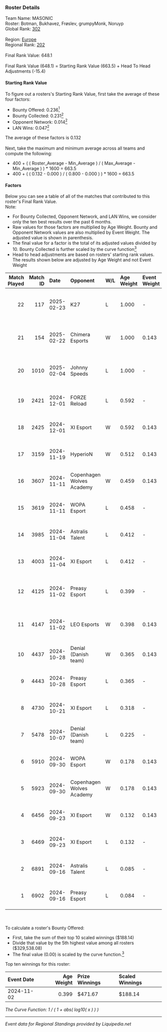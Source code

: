 ### Roster Details<br />
Team Name: MASONIC<br />
Roster: Botman, Bukhavez, Frøslev, grumpyMonk, Noruyp<br />
Global Rank: [302](../standings_global.md)<br />
<br />
Region: [Europe]( ../standings_europe.md)<br />
Regional Rank: [202]( ../standings_europe.md)<br />
<br />
Final Rank Value:  648.1<br />
<br />
Final Rank Value (648.1) = Starting Rank Value (663.5) + Head To Head Adjustments (-15.4)<br />

#### Starting Rank Value<br />
To figure out a rosters's Starting Rank Value, first take the average of these four factors:<br />
- Bounty Offered: 0.236[<sup>1</sup>](#table2)
- Bounty Collected: 0.231[<sup>2</sup>](#table1)
- Opponent Network: 0.014[<sup>2</sup>](#table1)
- LAN Wins: 0.047[<sup>2</sup>](#table1)

The average of these factors is 0.132<br />
<br />
Next, take the maximum and minimum average across all teams and compute the following:<br />
- 400 + ( ( Roster_Average - Min_Average ) / ( Max_Average - Min_Average ) ) * 1600 = 663.5
- 400 + ( ( 0.132 - 0.000 ) / ( 0.800 - 0.000 ) ) * 1600 = 663.5


#### Factors<br />
Below you can see a table of all of the matches that contributed to this roster's Final Rank Value.<br />
Note:<br />

- For Bounty Collected, Opponent Network, and LAN Wins, we consider only the ten best results over the past 6 months.
- Raw values for those factors are multiplied by Age Weight. Bounty and Opponent Network values are also multiplied by Event Weight. The adjusted value is shown in parenthesis.
- The final value for a factor is the total of its adjusted values divided by 10. Bounty Collected is further scaled by the curve function[<sup>3</sup>](#curveFunction)
- Head to head adjustments are based on rosters' starting rank values. The results shown below are adjusted by Age Weight and not Event Weight
<span id="table1"></span><br />


| Match Played | Match ID | Date       | Opponent                  | W/L | Age Weight | Event Weight | Bounty Collected | Opponent Network | LAN Wins  | H2H Adj. | Roster                                              |
| -: | -: | :- | :- | :- | :- | :- | :- | :- | :- | -: | :- |
|           22 |      117 | 2025-02-23 | K27                       | L   | 1.000      | -            | -                | -                | -         |    -9.30 | Botman, Bukhavez, Frøslev, grumpyMonk, Noruyp       |
|           21 |      154 | 2025-02-22 | Chimera Esports           | W   | 1.000      | 0.143        | 0.026 (0.004)    | 0.586 (0.084)    | 0 (0.000) |    24.00 | Botman, Bukhavez, Frøslev, grumpyMonk, Noruyp       |
|           20 |     1010 | 2025-02-04 | Johnny Speeds             | L   | 1.000      | -            | -                | -                | -         |   -20.78 | Botman, Bukhavez, Frøslev, grumpyMonk, Noruyp       |
|           19 |     2421 | 2024-12-01 | FORZE Reload              | L   | 0.592      | -            | -                | -                | -         |    -4.18 | Botman, Bukhavez, Frøslev, Noruyp, Skejs            |
|           18 |     2425 | 2024-12-01 | XI Esport                 | W   | 0.592      | 0.143        | 0.001 (0.000)    | 0.282 (0.024)    | 0 (0.000) |    10.56 | Botman, Bukhavez, Frøslev, Noruyp, Skejs            |
|           17 |     3159 | 2024-11-19 | HyperioN                  | W   | 0.512      | 0.143        | 0.000 (0.000)    | 0.000 (0.000)    | 0 (0.000) |     3.24 | Botman, Frøslev, NoProblemGuy, Noruyp, Patti        |
|           16 |     3607 | 2024-11-11 | Copenhagen Wolves Academy | W   | 0.459      | 0.143        | 0.000 (0.000)    | 0.000 (0.000)    | 0 (0.000) |     2.74 | Botman, Frøslev, NoProblemGuy, Noruyp, Patti        |
|           15 |     3619 | 2024-11-11 | WOPA Esport               | L   | 0.458      | -            | -                | -                | -         |    -3.36 | Botman, Frøslev, NoProblemGuy, Noruyp, Patti        |
|           14 |     3985 | 2024-11-04 | Astralis Talent           | L   | 0.412      | -            | -                | -                | -         |    -4.74 | Botman, Frøslev, NoProblemGuy, Noruyp, Patti        |
|           13 |     4003 | 2024-11-04 | XI Esport                 | L   | 0.412      | -            | -                | -                | -         |    -6.06 | Botman, Frøslev, NoProblemGuy, Noruyp, Patti        |
|           12 |     4125 | 2024-11-02 | Preasy Esport             | L   | 0.399      | -            | -                | -                | -         |    -4.12 | Botman, FrekaFiskeNN, Frøslev, NoProblemGuy, Noruyp |
|           11 |     4147 | 2024-11-02 | LEO Esports               | W   | 0.398      | 0.143        | 0.000 (0.000)    | 0.000 (0.000)    | 1 (0.398) |     2.38 | Botman, FrekaFiskeNN, Frøslev, NoProblemGuy, Noruyp |
|           10 |     4437 | 2024-10-28 | Denial (Danish team)      | W   | 0.365      | 0.143        | 0.001 (0.000)    | 0.104 (0.005)    | 0 (0.000) |     5.75 | Botman, Frøslev, NoProblemGuy, Noruyp, Patti        |
|            9 |     4443 | 2024-10-28 | Preasy Esport             | L   | 0.365      | -            | -                | -                | -         |    -3.71 | Botman, Frøslev, NoProblemGuy, Noruyp, Patti        |
|            8 |     4730 | 2024-10-21 | XI Esport                 | L   | 0.318      | -            | -                | -                | -         |    -6.91 | Botman, Frøslev, NoProblemGuy, Noruyp, Patti        |
|            7 |     5478 | 2024-10-07 | Denial (Danish team)      | L   | 0.225      | -            | -                | -                | -         |    -3.66 | Botman, Frøslev, NoProblemGuy, Noruyp, Patti        |
|            6 |     5910 | 2024-09-30 | WOPA Esport               | W   | 0.178      | 0.143        | 0.032 (0.001)    | 0.777 (0.020)    | 0 (0.000) |     4.16 | Botman, Frøslev, NoProblemGuy, Noruyp, Patti        |
|            5 |     5923 | 2024-09-30 | Copenhagen Wolves Academy | W   | 0.178      | 0.143        | 0.000 (0.000)    | 0.000 (0.000)    | 0 (0.000) |     1.05 | Botman, Frøslev, NoProblemGuy, Noruyp, Patti        |
|            4 |     6456 | 2024-09-23 | XI Esport                 | W   | 0.132      | 0.143        | 0.001 (0.000)    | 0.282 (0.005)    | 0 (0.000) |     2.22 | Botman, Frøslev, NoProblemGuy, Noruyp, Patti        |
|            3 |     6469 | 2024-09-23 | XI Esport                 | L   | 0.132      | -            | -                | -                | -         |    -2.93 | Botman, Frøslev, NoProblemGuy, Noruyp, Patti        |
|            2 |     6891 | 2024-09-16 | Astralis Talent           | L   | 0.085      | -            | -                | -                | -         |    -0.92 | Botman, Frøslev, NoProblemGuy, Noruyp, Patti        |
|            1 |     6902 | 2024-09-16 | Preasy Esport             | L   | 0.084      | -            | -                | -                | -         |    -0.82 | Botman, Frøslev, NoProblemGuy, Noruyp, Patti        |

<br />
<span id="table2"></span><br />
To calculate a roster's Bounty Offered:<br />

- First, take the sum of their top 10 scaled winnings ($188.14)
- Divide that value by the 5th highest value among all rosters ($329,538.08)
- The final value (0.00) is scaled by the curve function.[<sup>3</sup>](#curveFunction)

Top ten winnings for this roster:<br />

| Event Date | Age Weight | Prize Winnings | Scaled Winnings |
| :- | -: | :- | :- |
| 2024-11-02 |      0.399 | $471.67        | $188.14         |


<span id="curveFunction"></span>_The Curve Function: 1 / ( 1 + abs( log10( x ) ) )_<br />

---
_Event data for Regional Standings provided by Liquipedia.net_<br />
